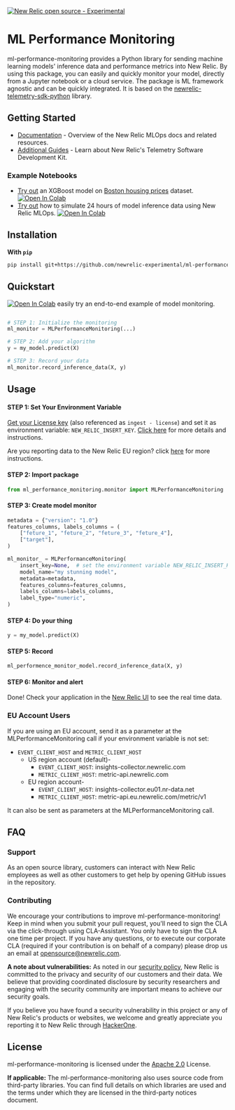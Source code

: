 <a href="https://github.com/newrelic/open-source-office/blob/master/examples/categories/index.md#category-new-relic-experimental">
<picture>
  <source media="(prefers-color-scheme: dark)" srcset="https://raw.githubusercontent.com/newrelic/open-source-office/master/examples/categories/images/dark/Experimental.png">
  <source media="(prefers-color-scheme: light)" srcset="https://raw.githubusercontent.com/newrelic/open-source-office/master/examples/categories/images/Experimental.png">
  <img alt="New Relic open source - Experimental" src="https://raw.githubusercontent.com/newrelic/open-source-office/master/examples/categories/images/Experimental.png">
</picture>
</a>

# ML Performance Monitoring
ml-performance-monitoring provides a Python library for sending machine learning models' inference data and performance metrics into New Relic. By using this package, you can easily and quickly monitor your model, directly from a Jupyter notebook or a cloud service. The package is ML framework agnostic and can be quickly integrated. It is based on the [newrelic-telemetry-sdk-python](https://github.com/newrelic/newrelic-telemetry-sdk-python) library. 

## Getting Started
- [Documentation](https://docs.newrelic.com/docs/mlops/bring-your-own/mlops-byo/) - Overview of the New Relic MLOps docs and related resources.
- [Additional Guides](https://github.com/newrelic/newrelic-telemetry-sdk-python) - Learn about New Relic's Telemetry Software Development Kit.

### Example Notebooks
- [Try out](https://github.com/newrelic-experimental/ml-performance-monitoring/blob/main/examples/XGBoost_on_Boston_housing_prices_dataset.ipynb) an XGBoost model on [Boston housing prices](https://scikit-learn.org/stable/modules/generated/sklearn.datasets.load_boston.html) dataset. [![Open In Colab](https://colab.research.google.com/assets/colab-badge.svg)](https://colab.research.google.com/github/newrelic-experimental/ml-performance-monitoring/blob/main/examples/XGBoost_on_Boston_housing_prices_dataset.ipynb)
- [Try out](https://github.com/newrelic-experimental/ml-performance-monitoring/blob/main/examples/sklearn.RandomForestClassifier_on_Iris_dataset.ipynb) how to simulate 24 hours of model inference data using New Relic MLOps.  [![Open In Colab](https://colab.research.google.com/assets/colab-badge.svg)](https://colab.research.google.com/github/newrelic-experimental/ml-performance-monitoring/blob/main/examples/sklearn.RandomForestClassifier_on_Iris_dataset.ipynb)

<!--- - TODO - add demo video [Demo: Intro to New Relic MLOps Demo Video](https://...) - Learn by doing! In under 15 minutes, you'll see how you can get your models in observability--->

<!---
## GIF
TODO - add a gif example of our machine learning model dashboard in NR
--->

## Installation
**With `pip`**

```bash
pip install git+https://github.com/newrelic-experimental/ml-performance-monitoring.git
```
<!---**With `conda`**

```sh
TODO - add conda installation code
```--->

## Quickstart

 [![Open In Colab](https://colab.research.google.com/assets/colab-badge.svg)](https://colab.research.google.com/github/newrelic-experimental/ml-performance-monitoring/blob/main/examples/XGBoost_on_Boston_housing_prices_dataset.ipynb) easily try an end-to-end example of model monitoring.


```python

# STEP 1: Initialize the monitoring
ml_monitor = MLPerformanceMonitoring(...)

# STEP 2: Add your algorithm
y = my_model.predict(X)

# STEP 3: Record your data
ml_monitor.record_inference_data(X, y)
```

## Usage

#### STEP 1: Set Your Environment Variable 
[Get your License key](https://one.newrelic.com/launcher/api-keys-ui.api-keys-launcher) (also referenced as `ingest - license`) and set it as environment variable: `NEW_RELIC_INSERT_KEY`.
[Click here](https://docs.newrelic.com/docs/apis/intro-apis/new-relic-api-keys/#license-key) for more details and instructions.

Are you reporting data to the New Relic EU region? click [here](#eu-account-users) for more instructions.

#### STEP 2: Import package
```python
from ml_performance_monitoring.monitor import MLPerformanceMonitoring
```

#### STEP 3: Create model monitor
```python
metadata = {"version": "1.0"}
features_columns, labels_columns = (
    ["feture_1", "feture_2", "feture_3", "feture_4"],
    ["target"],
)

ml_monitor_ = MLPerformanceMonitoring(
    insert_key=None,  # set the environment variable NEW_RELIC_INSERT_KEY or send your insert key here
    model_name="my stunning model",
    metadata=metadata,
    features_columns=features_columns,
    labels_columns=labels_columns,
    label_type="numeric",
)
```

#### STEP 4: Do your thing
```python
y = my_model.predict(X)
```

#### STEP 5: Record
```python
ml_performence_monitor_model.record_inference_data(X, y)
```

#### STEP 6: Monitor and alert
Done! Check your application in the [New Relic UI](https://one.newrelic.com/nr1-core?filters=%28domain%20%3D%20%27MLOPS%27%20AND%20type%20%3D%20%27MACHINE_LEARNING_MODEL%27%29) to see the real time data.


### EU Account Users
If you are using an EU account, send it as a parameter at the MLPerformanceMonitoring call if your environment variable is not set:
* ``EVENT_CLIENT_HOST`` and ``METRIC_CLIENT_HOST``
  * US region account (default)-
    * ``EVENT_CLIENT_HOST``: insights-collector.newrelic.com
    * ``METRIC_CLIENT_HOST``: metric-api.newrelic.com
  * EU region account-
    * ``EVENT_CLIENT_HOST``: insights-collector.eu01.nr-data.net
    * ``METRIC_CLIENT_HOST``: metric-api.eu.newrelic.com/metric/v1
    
It can also be sent as parameters at the MLPerformanceMonitoring call.

## FAQ
### Support
As an open source library, customers can interact with New Relic employees as well as other customers to get help by opening GitHub issues in the repository.

### Contributing
We encourage your contributions to improve ml-performance-monitoring! Keep in mind when you submit your pull request, you'll need to sign the CLA via the click-through using CLA-Assistant. You only have to sign the CLA one time per project. If you have any questions, or to execute our corporate CLA (required if your contribution is on behalf of a company) please drop us an email at opensource@newrelic.com.

**A note about vulnerabilities:**
As noted in our [security policy](https://github.com/newrelic-experimental/ml-performance-monitoring/security/policy), New Relic is committed to the privacy and security of our customers and their data. We believe that providing coordinated disclosure by security researchers and engaging with the security community are important means to achieve our security goals.

If you believe you have found a security vulnerability in this project or any of New Relic's products or websites, we welcome and greatly appreciate you reporting it to New Relic through [HackerOne](https://hackerone.com/newrelic).

## License
ml-performance-monitoring is licensed under the [Apache 2.0](http://apache.org/licenses/LICENSE-2.0.txt) License.

**If applicable:** 
The ml-performance-monitoring also uses source code from third-party libraries. You can find full details on which libraries are used and the terms under which they are licensed in the third-party notices document.
